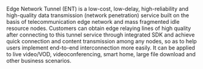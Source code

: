 Edge Network Tunnel (ENT) is a low-cost, low-delay, high-reliability and high-quality data transmission (network penetration) service built on the basis of telecommunication edge network and mass fragmented idle resource nodes. Customers can obtain edge relaying lines of high quality after connecting to this tunnel service through integrated SDK and achieve quick connection and content transmission among any nodes, so as to help users implement end-to-end interconnection more easily. It can be applied to live video/VOD, videoconferencing, smart home, large file download and other business scenarios.

